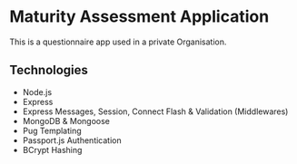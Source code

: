 # Maturity Assessment Application

This is a questionnaire app used in a private Organisation.

## Technologies
* Node.js
* Express
* Express Messages, Session, Connect Flash & Validation (Middlewares)
* MongoDB & Mongoose
* Pug Templating
* Passport.js Authentication
* BCrypt Hashing
